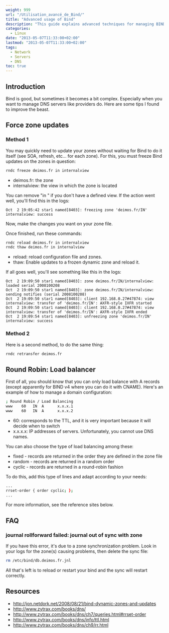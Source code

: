 ```yaml
---
weight: 999
url: "/Utilisation_avancé_de_Bind/"
title: "Advanced usage of Bind"
description: "This guide explains advanced techniques for managing BIND DNS servers including zone updates, round-robin load balancing, and troubleshooting common issues."
categories: 
  - Linux
date: "2013-05-07T11:33:00+02:00"
lastmod: "2013-05-07T11:33:00+02:00"
tags:
  - Network
  - Servers
  - DNS
toc: true
---
```


## Introduction

Bind is good, but sometimes it becomes a bit complex. Especially when you want to manage DNS servers like providers do. Here are some tips I found to improve the beast.

## Force zone updates

### Method 1

You may quickly need to update your zones without waiting for Bind to do it itself (see SOA, refresh, etc... for each zone). For this, you must freeze Bind updates on the zones in question:

```bash
rndc freeze deimos.fr in internalview
```

* deimos.fr: the zone
* internalview: the view in which the zone is located

You can remove "in <view>" if you don't have a defined view. If the action went well, you'll find this in the logs:

```
Oct  2 19:05:42 star1 named[8403]: freezing zone 'deimos.fr/IN' internalview: success
```

Now, make the changes you want on your zone file.

Once finished, run these commands:

```bash
rndc reload deimos.fr in internalview
rndc thaw deimos.fr in internalview
```

* reload: reload configuration file and zones.
* thaw: Enable updates to a frozen dynamic zone and reload it.

If all goes well, you'll see something like this in the logs:

```
Oct  2 19:09:50 star1 named[8403]: zone deimos.fr/IN/internalview: loaded serial 2008100208
Oct  2 19:09:50 star1 named[8403]: zone deimos.fr/IN/internalview: sending notifies (serial 2008100208)
Oct  2 19:09:50 star1 named[8403]: client 192.168.0.27#47874: view internalview: transfer of 'deimos.fr/IN': AXFR-style IXFR started
Oct  2 19:09:50 star1 named[8403]: client 192.168.0.27#47874: view internalview: transfer of 'deimos.fr/IN': AXFR-style IXFR ended
Oct  2 19:09:54 star1 named[8403]: unfreezing zone 'deimos.fr/IN' internalview: success
```

### Method 2

Here is a second method, to do the same thing:

```bash
rndc retransfer deimos.fr
```

## Round Robin: Load balancer

First of all, you should know that you can only load balance with A records (except apparently for BIND v4 where you can do it with CNAME). Here's an example of how to manage a domain configuration:

```bash
; Round Robin / Load Balancing
www    60   IN  A      x.x.x.1
www    60   IN  A      x.x.x.2
```

* 60: corresponds to the TTL, and it is very important because it will decide when to switch
* x.x.x.x: IP addresses of servers. Unfortunately, you cannot use DNS names.

You can also choose the type of load balancing among these:

* fixed - records are returned in the order they are defined in the zone file
* random - records are returned in a random order
* cyclic - records are returned in a round-robin fashion

To do this, add this type of lines and adapt according to your needs:

```bash
...
rrset-order { order cyclic; };
...
```

For more information, see the reference sites below.

## FAQ

### journal rollforward failed: journal out of sync with zone

If you have this error, it's due to a zone synchronization problem. Look in your logs for the zone(s) causing problems, then delete the sync file:

```bash
rm /etc/bind/db.deimos.fr.jnl
```

All that's left is to reload or restart your bind and the sync will restart correctly.

## Resources
- http://jon.netdork.net/2008/08/21/bind-dynamic-zones-and-updates
- http://www.zytrax.com/books/dns/
- http://www.zytrax.com/books/dns/ch7/queries.html#rrset-order
- http://www.zytrax.com/books/dns/info/ttl.html
- http://www.zytrax.com/books/dns/ch9/rr.html
